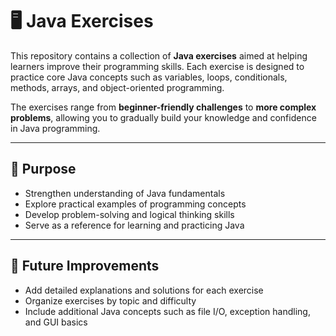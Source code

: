 # 🖥️ Java Exercises

This repository contains a collection of **Java exercises** aimed at helping learners improve their programming skills. Each exercise is designed to practice core Java concepts such as variables, loops, conditionals, methods, arrays, and object-oriented programming.

The exercises range from **beginner-friendly challenges** to **more complex problems**, allowing you to gradually build your knowledge and confidence in Java programming.

---

## 🚀 Purpose

- Strengthen understanding of Java fundamentals  
- Explore practical examples of programming concepts  
- Develop problem-solving and logical thinking skills  
- Serve as a reference for learning and practicing Java

---

## 🌱 Future Improvements

- Add detailed explanations and solutions for each exercise  
- Organize exercises by topic and difficulty  
- Include additional Java concepts such as file I/O, exception handling, and GUI basics

